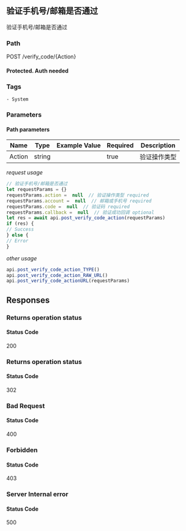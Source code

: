 ## 验证手机号/邮箱是否通过

验证手机号/邮箱是否通过
### Path
POST /verify_code/{Action}
#### Protected. Auth needed
### Tags
    - System
### Parameters


#### Path parameters

| Name | Type | Example Value | Required | Description |
| ---- | ---- | ------------- | -------- | ----------- |
| Action | string |  |  true  | 验证操作类型 |
*request usage*
```javascript
// 验证手机号/邮箱是否通过
let requestParams = {}
requestParams.action =  null  // 验证操作类型 required
requestParams.account =  null  // 邮箱或手机号 required
requestParams.code =  null  // 验证码 required
requestParams.callback =  null  // 验证成功回调 optional
let res = await api.post_verify_code_action(requestParams)
if (res) {
// Success
} else {
// Error
}
```
*other usage*
```javascript
api.post_verify_code_action_TYPE()
api.post_verify_code_action_RAW_URL()
api.post_verify_code_actionURL(requestParams)
```

## Responses
### Returns operation status

#### Status Code
200



### Returns operation status

#### Status Code
302



### Bad Request

#### Status Code
400



### Forbidden

#### Status Code
403



### Server Internal error

#### Status Code
500



